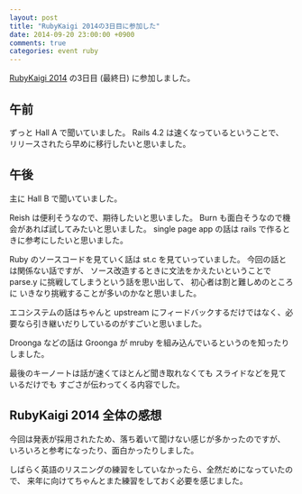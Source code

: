 ```yaml
---
layout: post
title: "RubyKaigi 2014の3日目に参加した"
date: 2014-09-20 23:00:00 +0900
comments: true
categories: event ruby
---
```

[RubyKaigi 2014](http://rubykaigi.org/2014 "RubyKaigi 2014")
の3日目 (最終日) に参加しました。

<!--more-->

## 午前

ずっと Hall A で聞いていました。
Rails 4.2 は速くなっているということで、
リリースされたら早めに移行したいと思いました。

## 午後

主に Hall B で聞いていました。

Reish は便利そうなので、期待したいと思いました。
Burn も面白そうなので機会があれば試してみたいと思いました。
single page app の話は rails で作るときに参考にしたいと思いました。

Ruby のソースコードを見ていく話は st.c を見ていっていました。
今回の話とは関係ない話ですが、
ソース改造するときに文法をかえたいということで parse.y に挑戦してしまうという話を思い出して、
初心者は割と難しめのところに
いきなり挑戦することが多いのかなと思いました。

エコシステムの話はちゃんと upstream にフィードバックするだけではなく、必要なら引き継いだりしているのがすごいと思いました。

Droonga などの話は Groonga が mruby を組み込んでいるというのを知ったりしました。

最後のキーノートは話が速くてほとんど聞き取れなくても
スライドなどを見ているだけでも
すごさが伝わってくる内容でした。

## RubyKaigi 2014 全体の感想

今回は発表が採用されたため、落ち着いて聞けない感じが多かったのですが、
いろいろと参考になったり、面白かったりしました。

しばらく英語のリスニングの練習をしていなかったら、全然だめになっていたので、
来年に向けてちゃんとまた練習をしておく必要を感じました。
